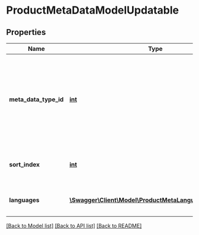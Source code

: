 # ProductMetaDataModelUpdatable

## Properties
Name | Type | Description | Notes
------------ | ------------- | ------------- | -------------
**meta_data_type_id** | [**int**](.md) | The ID of the meta data type. Available meta data types can be fetched using the /product-meta-data-types endpoint | [optional] 
**sort_index** | [**int**](.md) | The sort index of this meta data for this product | [optional] 
**languages** | [**\Swagger\Client\Model\ProductMetaLanguageDataModel[]**](ProductMetaLanguageDataModel.md) | A collection of product meta data languages | [optional] 


[[Back to Model list]](../README.md#documentation-for-models) [[Back to API list]](../README.md#documentation-for-api-endpoints) [[Back to README]](../README.md)


